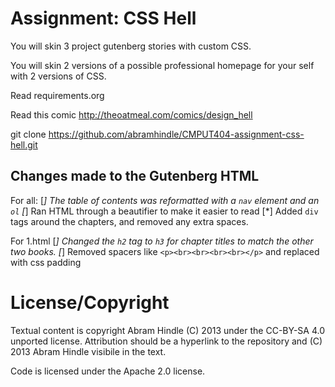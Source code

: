 Assignment: CSS Hell
====================

You will skin 3 project gutenberg stories with custom CSS.

You will skin 2 versions of a possible professional homepage for your
self with 2 versions of CSS.

Read requirements.org

Read this comic http://theoatmeal.com/comics/design_hell

git clone https://github.com/abramhindle/CMPUT404-assignment-css-hell.git


## Changes made to the Gutenberg HTML

For all:
 [*] The table of contents was reformatted with a `nav` element and an `ol`
 [*] Ran HTML through a beautifier to make it easier to read
 [*] Added `div` tags around the chapters, and removed any extra spaces.

For 1.html
 [*] Changed the `h2` tag to `h3` for chapter titles to match the other two books.
 [*] Removed spacers like `<p><br><br><br><br></p>` and replaced with css padding


License/Copyright
=================

Textual content is copyright Abram Hindle (C) 2013 under the CC-BY-SA
4.0 unported license. Attribution should be a hyperlink to the
repository and (C) 2013 Abram Hindle visibile in the text.

Code is licensed under the Apache 2.0 license.


